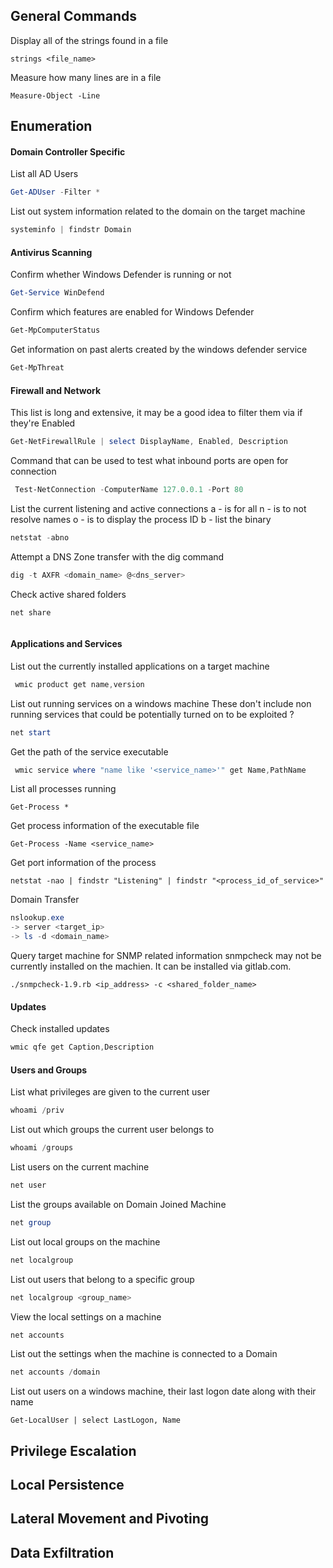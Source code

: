 
## General Commands 

Display all of the strings found in a file
```
strings <file_name>
```

Measure how many lines are in a file
```
Measure-Object -Line
```

## Enumeration
#### Domain Controller Specific

List all AD Users
```powershell
Get-ADUser -Filter *
```

List out system information related to the domain on the target machine
```powershell
systeminfo | findstr Domain
```


#### Antivirus Scanning

Confirm whether Windows Defender is running or not
```powershell
Get-Service WinDefend
```

Confirm which features are enabled for Windows Defender
```powershell
Get-MpComputerStatus 
```

Get information on past alerts created by the windows defender service
```powershell
Get-MpThreat
```
#### Firewall and Network 

This list is long and extensive, it may be a good idea to filter them via if they're Enabled
```powershell
Get-NetFirewallRule | select DisplayName, Enabled, Description
```

Command that can be used to test what inbound ports are open for connection
```powershell
 Test-NetConnection -ComputerName 127.0.0.1 -Port 80
```

List the current listening and active connections
a - is for all
n - is to not resolve names
o - is to display the process ID
b - list the binary
```powershell
netstat -abno
```

Attempt a DNS Zone transfer with the dig command
```powershell
dig -t AXFR <domain_name> @<dns_server>
```

Check active shared folders 
```powershell
net share
```


```

```

#### Applications and Services

List out the currently installed applications on a target machine
```powershell
 wmic product get name,version
```

List out running services on a windows machine
These don't include non running services that could be potentially turned on to be exploited ? 
```powershell
net start
```

Get the path of the service executable
```powershell
 wmic service where "name like '<service_name>'" get Name,PathName
```

List all processes running
```
Get-Process * 
```


Get process information of the executable file
```
Get-Process -Name <service_name>
```

Get port information of the process
```
netstat -nao | findstr "Listening" | findstr "<process_id_of_service>"
```

Domain Transfer
```powershell
nslookup.exe
-> server <target_ip>
-> ls -d <domain_name>
```

Query target machine for SNMP related information
snmpcheck may not be currently installed on the machien. 
It can be installed via gitlab.com. 
```
./snmpcheck-1.9.rb <ip_address> -c <shared_folder_name>
```
#### Updates

Check installed updates
```powershell
wmic qfe get Caption,Description
```

#### Users and Groups

List what privileges are given to the current user
```powershell
whoami /priv
```


List out which groups the current user belongs to
```powershell
whoami /groups 
```

List users on the current machine
```powershell
net user
```

List the groups available on Domain Joined Machine
```powershell
net group
```

List out local groups on the machine
```powershell
net localgroup
```

List out users that belong to a specific group
```powershell
net localgroup <group_name>
```

View the local settings on a machine
```powershell
net accounts
```

List out the settings when the machine is connected to a Domain
```powershell
net accounts /domain
```

List out users on a windows machine, their last logon date along with their name
```
Get-LocalUser | select LastLogon, Name
```



## Privilege Escalation

## Local Persistence

## Lateral Movement and Pivoting

## Data Exfiltration 

